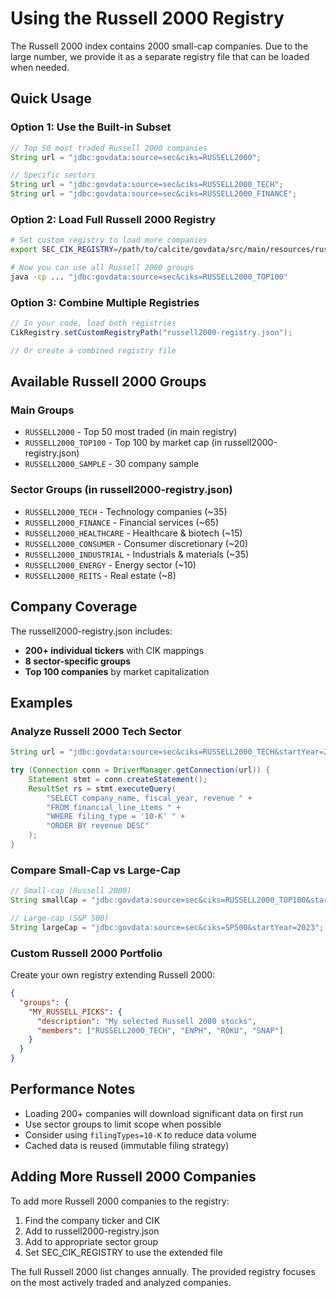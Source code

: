 # Using the Russell 2000 Registry

The Russell 2000 index contains 2000 small-cap companies. Due to the large number, we provide it as a separate registry file that can be loaded when needed.

## Quick Usage

### Option 1: Use the Built-in Subset
```java
// Top 50 most traded Russell 2000 companies
String url = "jdbc:govdata:source=sec&ciks=RUSSELL2000";

// Specific sectors
String url = "jdbc:govdata:source=sec&ciks=RUSSELL2000_TECH";
String url = "jdbc:govdata:source=sec&ciks=RUSSELL2000_FINANCE";
```

### Option 2: Load Full Russell 2000 Registry
```bash
# Set custom registry to load more companies
export SEC_CIK_REGISTRY=/path/to/calcite/govdata/src/main/resources/russell2000-registry.json

# Now you can use all Russell 2000 groups
java -cp ... "jdbc:govdata:source=sec&ciks=RUSSELL2000_TOP100"
```

### Option 3: Combine Multiple Registries
```java
// In your code, load both registries
CikRegistry.setCustomRegistryPath("russell2000-registry.json");

// Or create a combined registry file
```

## Available Russell 2000 Groups

### Main Groups
- `RUSSELL2000` - Top 50 most traded (in main registry)
- `RUSSELL2000_TOP100` - Top 100 by market cap (in russell2000-registry.json)
- `RUSSELL2000_SAMPLE` - 30 company sample

### Sector Groups (in russell2000-registry.json)
- `RUSSELL2000_TECH` - Technology companies (~35)
- `RUSSELL2000_FINANCE` - Financial services (~65)
- `RUSSELL2000_HEALTHCARE` - Healthcare & biotech (~15)
- `RUSSELL2000_CONSUMER` - Consumer discretionary (~20)
- `RUSSELL2000_INDUSTRIAL` - Industrials & materials (~35)
- `RUSSELL2000_ENERGY` - Energy sector (~10)
- `RUSSELL2000_REITS` - Real estate (~8)

## Company Coverage

The russell2000-registry.json includes:
- **200+ individual tickers** with CIK mappings
- **8 sector-specific groups**
- **Top 100 companies** by market capitalization

## Examples

### Analyze Russell 2000 Tech Sector
```java
String url = "jdbc:govdata:source=sec&ciks=RUSSELL2000_TECH&startYear=2022";

try (Connection conn = DriverManager.getConnection(url)) {
    Statement stmt = conn.createStatement();
    ResultSet rs = stmt.executeQuery(
        "SELECT company_name, fiscal_year, revenue " +
        "FROM financial_line_items " +
        "WHERE filing_type = '10-K' " +
        "ORDER BY revenue DESC"
    );
}
```

### Compare Small-Cap vs Large-Cap
```java
// Small-cap (Russell 2000)
String smallCap = "jdbc:govdata:source=sec&ciks=RUSSELL2000_TOP100&startYear=2023";

// Large-cap (S&P 500)
String largeCap = "jdbc:govdata:source=sec&ciks=SP500&startYear=2023";
```

### Custom Russell 2000 Portfolio
Create your own registry extending Russell 2000:
```json
{
  "groups": {
    "MY_RUSSELL_PICKS": {
      "description": "My selected Russell 2000 stocks",
      "members": ["RUSSELL2000_TECH", "ENPH", "ROKU", "SNAP"]
    }
  }
}
```

## Performance Notes

- Loading 200+ companies will download significant data on first run
- Use sector groups to limit scope when possible
- Consider using `filingTypes=10-K` to reduce data volume
- Cached data is reused (immutable filing strategy)

## Adding More Russell 2000 Companies

To add more Russell 2000 companies to the registry:

1. Find the company ticker and CIK
2. Add to russell2000-registry.json
3. Add to appropriate sector group
4. Set SEC_CIK_REGISTRY to use the extended file

The full Russell 2000 list changes annually. The provided registry focuses on the most actively traded and analyzed companies.
